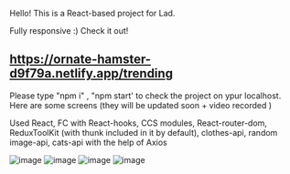Hello! This is a React-based project for Lad.

Fully responsive :) Check it out!

## https://ornate-hamster-d9f79a.netlify.app/trending 

Please type "npm i" , "npm start' to check the project on ypur localhost.
Here are some screens (they will be updated soon + video recorded )

Used React, FC with React-hooks, CCS modules, React-router-dom, ReduxToolKit (with thunk included in it by default), clothes-api, random image-api, cats-api with the help of Axios

![image](https://user-images.githubusercontent.com/92570785/190133125-2d4c0695-dbef-40db-8854-c11e154eae4a.png)
![image](https://user-images.githubusercontent.com/92570785/190133354-f58c0b2a-22fe-4210-9459-49d65f3610ce.png)
![image](https://user-images.githubusercontent.com/92570785/190133403-54f50455-761a-478d-b6b4-0989dccd2fa8.png)
![image](https://user-images.githubusercontent.com/92570785/190133511-133b7153-bbca-4238-811d-131f95fb94e6.png)










